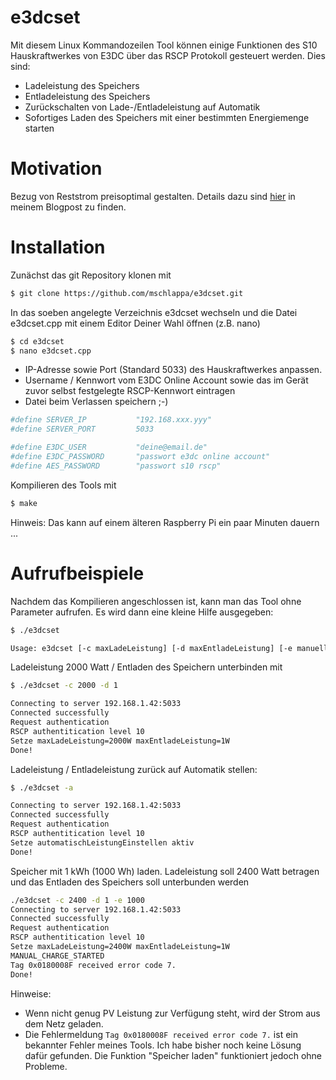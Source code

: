# e3dcset


Mit diesem Linux Kommandozeilen Tool können einige Funktionen des S10 Hauskraftwerkes von E3DC über das RSCP Protokoll gesteuert werden. Dies sind:

- Ladeleistung des Speichers
- Entladeleistung des Speichers
- Zurückschalten von Lade-/Entladeleistung auf Automatik
- Sofortiges Laden des Speichers mit einer bestimmten Energiemenge starten

# Motivation

Bezug von Reststrom preisoptimal gestalten. Details dazu sind [hier] in meinem Blogpost zu finden.

# Installation

Zunächst das git Repository klonen mit

```sh
$ git clone https://github.com/mschlappa/e3dcset.git
```
In das soeben angelegte Verzeichnis e3dcset wechseln und die Datei e3dcset.cpp mit einem Editor Deiner Wahl öffnen (z.B. nano)

```sh
$ cd e3dcset
$ nano e3dcset.cpp
```

- IP-Adresse sowie Port (Standard 5033) des Hauskraftwerkes anpassen.
- Username / Kennwort vom E3DC Online Account sowie das im Gerät zuvor selbst festgelegte RSCP-Kennwort eintragen 
- Datei beim Verlassen speichern ;-)

```sh
#define SERVER_IP           "192.168.xxx.yyy"
#define SERVER_PORT         5033

#define E3DC_USER           "deine@email.de"
#define E3DC_PASSWORD       "passwort e3dc online account"
#define AES_PASSWORD        "passwort s10 rscp"
```

Kompilieren des Tools mit

```sh
$ make
```
Hinweis: Das kann auf einem älteren Raspberry Pi ein paar Minuten dauern ...

# Aufrufbeispiele

Nachdem das Kompilieren angeschlossen ist, kann man das Tool ohne Parameter aufrufen.
Es wird dann eine kleine Hilfe ausgegeben:

```sh
$ ./e3dcset

Usage: e3dcset [-c maxLadeLeistung] [-d maxEntladeLeistung] [-e manuelleLadeEnergie] [-a]
```

Ladeleistung 2000 Watt / Entladen des Speichern unterbinden mit 

```sh
$ ./e3dcset -c 2000 -d 1

Connecting to server 192.168.1.42:5033
Connected successfully
Request authentication
RSCP authentitication level 10
Setze maxLadeLeistung=2000W maxEntladeLeistung=1W
Done!
```

Ladeleistung / Entladeleistung zurück auf Automatik stellen:

```sh
$ ./e3dcset -a

Connecting to server 192.168.1.42:5033
Connected successfully
Request authentication
RSCP authentitication level 10
Setze automatischLeistungEinstellen aktiv
Done!
```

Speicher mit 1 kWh (1000 Wh) laden. 
Ladeleistung soll 2400 Watt betragen und das Entladen des Speichers soll unterbunden werden

```sh
./e3dcset -c 2400 -d 1 -e 1000
Connecting to server 192.168.1.42:5033
Connected successfully
Request authentication
RSCP authentitication level 10
Setze maxLadeLeistung=2400W maxEntladeLeistung=1W
MANUAL_CHARGE_STARTED
Tag 0x0180008F received error code 7.
Done!
```

Hinweise: 
- Wenn nicht genug PV Leistung zur Verfügung steht, wird der Strom aus dem Netz geladen.
- Die Fehlermeldung ```Tag 0x0180008F received error code 7.``` ist ein bekannter Fehler meines Tools. Ich habe bisher noch keine Lösung dafür gefunden. Die Funktion "Speicher laden" funktioniert jedoch ohne Probleme.


[//]: # (These are reference links used in the body of this note and get stripped out when the markdown processor does its job. There is no need to format nicely because it shouldn't be seen. Thanks SO - http://stackoverflow.com/questions/4823468/store-comments-in-markdown-syntax)


   [hier]: <https://elektromobilitaet-duelmen.de/2019/11/22/winter-is-coming/>
   
   
